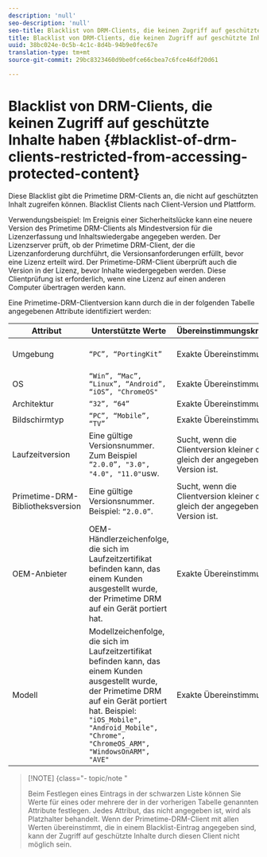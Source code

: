 ```yaml
---
description: 'null'
seo-description: 'null'
seo-title: Blacklist von DRM-Clients, die keinen Zugriff auf geschützte Inhalte haben
title: Blacklist von DRM-Clients, die keinen Zugriff auf geschützte Inhalte haben
uuid: 38bc024e-0c5b-4c1c-8d4b-94b9e0fec67e
translation-type: tm+mt
source-git-commit: 29bc8323460d9be0fce66cbea7c6fce46df20d61

---
```



# Blacklist von DRM-Clients, die keinen Zugriff auf geschützte Inhalte haben {#blacklist-of-drm-clients-restricted-from-accessing-protected-content}

Diese Blacklist gibt die Primetime DRM-Clients an, die nicht auf geschützten Inhalt zugreifen können. Blacklist Clients nach Client-Version und Plattform.

Verwendungsbeispiel: Im Ereignis einer Sicherheitslücke kann eine neuere Version des Primetime DRM-Clients als Mindestversion für die Lizenzerfassung und Inhaltswiedergabe angegeben werden. Der Lizenzserver prüft, ob der Primetime DRM-Client, der die Lizenzanforderung durchführt, die Versionsanforderungen erfüllt, bevor eine Lizenz erteilt wird. Der Primetime-DRM-Client überprüft auch die Version in der Lizenz, bevor Inhalte wiedergegeben werden. Diese Clientprüfung ist erforderlich, wenn eine Lizenz auf einen anderen Computer übertragen werden kann.

Eine Primetime-DRM-Clientversion kann durch die in der folgenden Tabelle angegebenen Attribute identifiziert werden:

| **Attribut** | **Unterstützte Werte** | **Übereinstimmungskriterien** | **Beschreibung** |
|---|---|---|---|
| Umgebung | `“PC”, “PortingKit”` | Exakte Übereinstimmung | Gibt an, ob der Client auf einem Desktop oder einem anderen Gerät ausgeführt wird. |
| OS | `“Win”, “Mac”, “Linux”, “Android”, “iOS”, "ChromeOS"` | Exakte Übereinstimmung | Plattform |
| Architektur | `“32”, “64”` | Exakte Übereinstimmung | 32 Bit oder 64 Bit |
| Bildschirmtyp | `“PC”, “Mobile”, “TV”` | Exakte Übereinstimmung |  |
| Laufzeitversion | Eine gültige Versionsnummer. Zum Beispiel `“2.0.0”, "3.0", "4.0", "11.0"`usw. | Sucht, wenn die Clientversion kleiner oder gleich der angegebenen Version ist. | Die Versionsnummer wird als Kombination aus Zahlen und Punkten (&quot;&quot;) angegeben. beliebiger Länge. |
| Primetime-DRM-Bibliotheksversion | Eine gültige Versionsnummer. Beispiel: `“2.0.0”`. | Sucht, wenn die Clientversion kleiner oder gleich der angegebenen Version ist. | Die Versionsnummer wird als Kombination aus Zahlen und Punkten (&quot;&quot;) angegeben. beliebiger Länge. |
| OEM-Anbieter | OEM-Händlerzeichenfolge, die sich im Laufzeitzertifikat befinden kann, das einem Kunden ausgestellt wurde, der Primetime DRM auf ein Gerät portiert hat. | Exakte Übereinstimmung | Identifikationszeichenfolge des OEM-Herstellers für das Gerät, das das Portierungskit verwendet. |
| Modell | Modellzeichenfolge, die sich im Laufzeitzertifikat befinden kann, das einem Kunden ausgestellt wurde, der Primetime DRM auf ein Gerät portiert hat. Beispiel: `"iOS_Mobile", "Android_Mobile", "Chrome", "ChromeOS_ARM", "WindowsOnARM", "AVE"` | Exakte Übereinstimmung | Gerätemodellidentifizierungszeichenfolge für das Gerät mit dem Portierungs-Kit. |

>[!NOTE] {class=&quot;- topic/note &quot;
>
>Beim Festlegen eines Eintrags in der schwarzen Liste können Sie Werte für eines oder mehrere der in der vorherigen Tabelle genannten Attribute festlegen. Jedes Attribut, das nicht angegeben ist, wird als Platzhalter behandelt. Wenn der Primetime-DRM-Client mit allen Werten übereinstimmt, die in einem Blacklist-Eintrag angegeben sind, kann der Zugriff auf geschützte Inhalte durch diesen Client nicht möglich sein.

